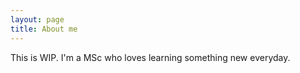 ```yaml
---
layout: page
title: About me 
---
```


This is WIP.
I'm a MSc who loves learning something new everyday.  
